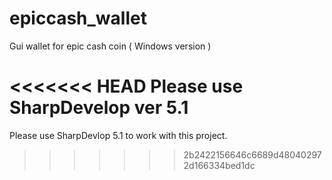 # epiccash_wallet
Gui wallet for epic cash coin ( Windows version )

<<<<<<< HEAD
Please use SharpDevelop ver 5.1
=======
Please use SharpDevlop 5.1 to work with this project.
>>>>>>> 2b2422156646c6689d480402972d166334bed1dc
